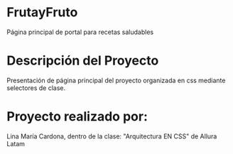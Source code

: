 # FrutayFruto
Página principal de portal para recetas saludables


# Descripción del Proyecto
Presentación de página principal del proyecto organizada en css mediante selectores de clase.

# Proyecto realizado por:
Lina María Cardona, dentro de la clase: "Arquitectura EN CSS" de Allura Latam
